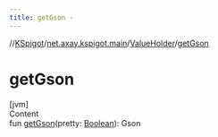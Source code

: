 ```yaml
---
title: getGson -
---
```

//[KSpigot](../../index.md)/[net.axay.kspigot.main](../index.md)/[ValueHolder](index.md)/[getGson](get-gson.md)



# getGson  
[jvm]  
Content  
fun [getGson](get-gson.md)(pretty: [Boolean](https://kotlinlang.org/api/latest/jvm/stdlib/kotlin/-boolean/index.html)): Gson  



